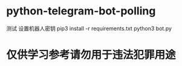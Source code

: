 # python-telegram-bot-polling
测试
设置机器人密钥
pip3 install -r requirements.txt
python3 bot.py

<h1>仅供学习参考请勿用于违法犯罪用途<h1/>

